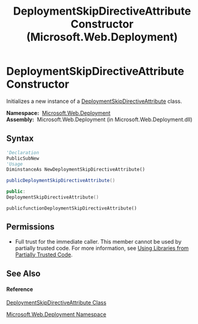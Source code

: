 ﻿---
title: DeploymentSkipDirectiveAttribute Constructor  (Microsoft.Web.Deployment)
TOCTitle: DeploymentSkipDirectiveAttribute Constructor
ms:assetid: M:Microsoft.Web.Deployment.DeploymentSkipDirectiveAttribute.#ctor
ms:mtpsurl: https://msdn.microsoft.com/en-us/library/microsoft.web.deployment.deploymentskipdirectiveattribute.deploymentskipdirectiveattribute(v=VS.90)
ms:contentKeyID: 22753973
ms.date: 05/02/2012
mtps_version: v=VS.90
f1_keywords:
- Microsoft.Web.Deployment.DeploymentSkipDirectiveAttribute.DeploymentSkipDirectiveAttribute
- Microsoft.Web.Deployment.DeploymentSkipDirectiveAttribute.#ctor
dev_langs:
- CSharp
- JScript
- VB
- c++
api_location:
- Microsoft.Web.Deployment.dll
api_name:
- Microsoft.Web.Deployment.DeploymentSkipDirectiveAttribute..ctor
api_type:
- Managed
topic_type:
- apiref
- kbSyntax
product_family_name: VS
ROBOTS: INDEX,FOLLOW
---

# DeploymentSkipDirectiveAttribute Constructor

Initializes a new instance of a [DeploymentSkipDirectiveAttribute](deploymentskipdirectiveattribute-class-microsoft-web-deployment.md) class.

**Namespace:**  [Microsoft.Web.Deployment](microsoft-web-deployment-namespace.md)  
**Assembly:**  Microsoft.Web.Deployment (in Microsoft.Web.Deployment.dll)

## Syntax

``` vb
'Declaration
PublicSubNew
'Usage
DiminstanceAs NewDeploymentSkipDirectiveAttribute()
```

``` csharp
publicDeploymentSkipDirectiveAttribute()
```

``` c++
public:
DeploymentSkipDirectiveAttribute()
```

``` jscript
publicfunctionDeploymentSkipDirectiveAttribute()
```

## Permissions

  - Full trust for the immediate caller. This member cannot be used by partially trusted code. For more information, see [Using Libraries from Partially Trusted Code](https://msdn.microsoft.com/en-us/library/8skskf63\(v=vs.90\)).

## See Also

#### Reference

[DeploymentSkipDirectiveAttribute Class](deploymentskipdirectiveattribute-class-microsoft-web-deployment.md)

[Microsoft.Web.Deployment Namespace](microsoft-web-deployment-namespace.md)

